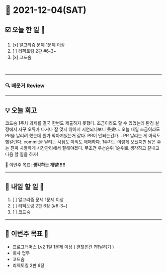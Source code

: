 # 📆 2021-12-04(SAT)
## ☑️ 오늘 한 일 📑
1. [x] 알고리즘 문제 1문제 이상
2. [ ] 리펙토링 2판 #6-3~
3. [x] 코드숨 

<br>

***

### 🔍️ 배운거 Review

***
## 💡  오늘  회고 

코드숨 1주차 과제를 결국 한번도 제출하지 못했다. 조금이라도 할 수 있었는데 환경 설정에서 자꾸 오류가 나거나 잘 맞지 않아서 지연되다보니 못했다.
오늘 내일 조금이라도 PR을 날리려 했는데 뭔가 막아져있는거 같다. PR이 안되는건가... 
PR 날리는 게 아직도 헷갈린다. commit을 날리는 시점도 아직도 애매하다. 1주차는 이렇게 보냈지만 남은 주는 진짜 치열하게 시간관리해서 잘해야겠다. 
무조건 우선순위 1순위로 생각하고 끝내고 다음 할 일을 하자! 

🎯 이번주 목표: **생각하는 개발!!!!!** 

***

## 🎯 내일 할 일 🎯
1. [ ] 알고리즘 문제 1문제 이상
2. [ ] 리펙토링 2판 6장 (#6-3~)
3. [ ] 코드숨

***

## 🏁 이번주 목표 🏁   
- 프로그래머스 Lv2 1일 1문제 이상 ( 괜찮은건 PR날리기 )
- 회사 업무
- 코드숨
- 리펙토링 2판 6장 

